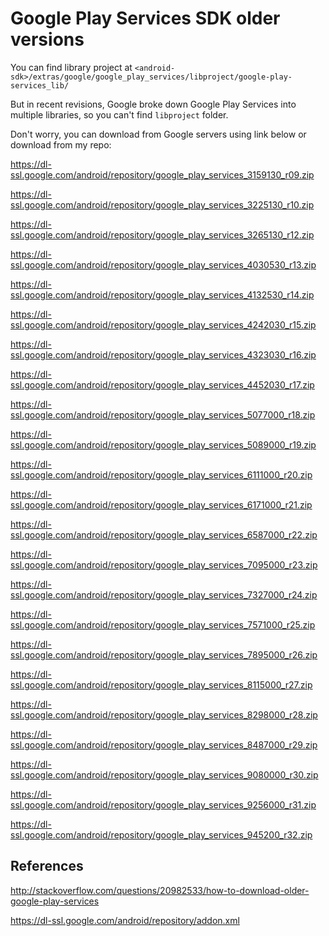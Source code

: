 # Google Play Services SDK older versions

You can find library project at `<android-sdk>/extras/google/google_play_services/libproject/google-play-services_lib/`

But in recent revisions, Google broke down Google Play Services into multiple libraries, so you can't find `libproject` folder.

Don't worry, you can download from Google servers using link below or download from my repo:

https://dl-ssl.google.com/android/repository/google_play_services_3159130_r09.zip

https://dl-ssl.google.com/android/repository/google_play_services_3225130_r10.zip

https://dl-ssl.google.com/android/repository/google_play_services_3265130_r12.zip

https://dl-ssl.google.com/android/repository/google_play_services_4030530_r13.zip

https://dl-ssl.google.com/android/repository/google_play_services_4132530_r14.zip

https://dl-ssl.google.com/android/repository/google_play_services_4242030_r15.zip

https://dl-ssl.google.com/android/repository/google_play_services_4323030_r16.zip

https://dl-ssl.google.com/android/repository/google_play_services_4452030_r17.zip

https://dl-ssl.google.com/android/repository/google_play_services_5077000_r18.zip

https://dl-ssl.google.com/android/repository/google_play_services_5089000_r19.zip

https://dl-ssl.google.com/android/repository/google_play_services_6111000_r20.zip

https://dl-ssl.google.com/android/repository/google_play_services_6171000_r21.zip

https://dl-ssl.google.com/android/repository/google_play_services_6587000_r22.zip

https://dl-ssl.google.com/android/repository/google_play_services_7095000_r23.zip

https://dl-ssl.google.com/android/repository/google_play_services_7327000_r24.zip

https://dl-ssl.google.com/android/repository/google_play_services_7571000_r25.zip

https://dl-ssl.google.com/android/repository/google_play_services_7895000_r26.zip

https://dl-ssl.google.com/android/repository/google_play_services_8115000_r27.zip

https://dl-ssl.google.com/android/repository/google_play_services_8298000_r28.zip

https://dl-ssl.google.com/android/repository/google_play_services_8487000_r29.zip

https://dl-ssl.google.com/android/repository/google_play_services_9080000_r30.zip

https://dl-ssl.google.com/android/repository/google_play_services_9256000_r31.zip

https://dl-ssl.google.com/android/repository/google_play_services_945200_r32.zip


## References

http://stackoverflow.com/questions/20982533/how-to-download-older-google-play-services

https://dl-ssl.google.com/android/repository/addon.xml